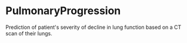 # PulmonaryProgression
Prediction  of patient's severity of decline in lung function based on a CT scan of their lungs.

